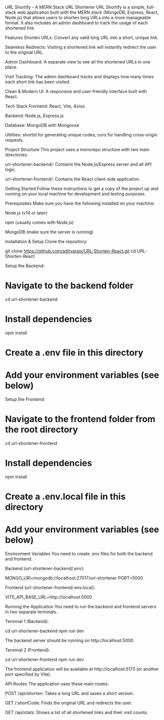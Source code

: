 URL Shortify - A MERN Stack URL Shortener
URL Shortify is a simple, full-stack web application built with the MERN stack (MongoDB, Express, React, Node.js) that allows users to shorten long URLs into a more manageable format. It also includes an admin dashboard to track the usage of each shortened link.

Features
Shorten URLs: Convert any valid long URL into a short, unique link.

Seamless Redirects: Visiting a shortened link will instantly redirect the user to the original URL.

Admin Dashboard: A separate view to see all the shortened URLs in one place.

Visit Tracking: The admin dashboard tracks and displays how many times each short link has been visited.

Clean & Modern UI: A responsive and user-friendly interface built with React.

Tech Stack
Frontend: React, Vite, Axios

Backend: Node.js, Express.js

Database: MongoDB with Mongoose

Utilities: shortid for generating unique codes, cors for handling cross-origin requests.

Project Structure
This project uses a monorepo structure with two main directories:

url-shortener-backend/: Contains the Node.js/Express server and all API logic.

url-shortener-frontend/: Contains the React client-side application.

Getting Started
Follow these instructions to get a copy of the project up and running on your local machine for development and testing purposes.

Prerequisites
Make sure you have the following installed on your machine:

Node.js (v14 or later)

npm (usually comes with Node.js)

MongoDB (make sure the server is running)

Installation & Setup
Clone the repository:

git clone https://github.com/adityaraix/URL-Shorten-React.git
cd URL-Shorten-React



Setup the Backend:

# Navigate to the backend folder
cd url-shortener-backend

# Install dependencies
npm install

# Create a .env file in this directory
# Add your environment variables (see below)



Setup the Frontend:

# Navigate to the frontend folder from the root directory
cd url-shortener-frontend

# Install dependencies
npm install

# Create a .env.local file in this directory
# Add your environment variables (see below)



Environment Variables
You need to create .env files for both the backend and frontend.

Backend (url-shortener-backend/.env):

MONGO_URI=mongodb://localhost:27017/url-shortener
PORT=5000



Frontend (url-shortener-frontend/.env.local):

VITE_API_BASE_URL=http://localhost:5000



Running the Application
You need to run the backend and frontend servers in two separate terminals.

Terminal 1 (Backend):

cd url-shortener-backend
npm run dev



The backend server should be running on http://localhost:5000.

Terminal 2 (Frontend):

cd url-shortener-frontend
npm run dev



The frontend application will be available at http://localhost:5173 (or another port specified by Vite).

API Routes
The application uses these main routes:

POST /api/shorten: Takes a long URL and saves a short version.

GET /:shortCode: Finds the original URL and redirects the user.

GET /api/stats: Shows a list of all shortened links and their visit counts.
